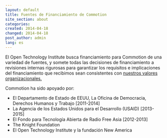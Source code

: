 ```yaml
---
layout: default
title: Fuentes de Financiamiento de Commotion
site_section: about
categories:
created: 2014-04-18
changed: 2014-04-18
post_author: admin
lang: es
---
```


El Open Technology Institute busca financiamiento para Commotion de una variedad de fuentes, y somete todas las decisiones de financiamiento a revisiones internas rigurosas para garantizar los requisitos e implicaciones del financiamiento que recibimos sean consistentes con <a href="http://oti.newamerica.net/about-oti">nuestros valores organizacionales.</a>

Commotion ha sido apoyado por:

* El Departamento de Estado de EEUU, La Oficina de Democracia, Derechos Humanos y Trabajo [2011-2014]
* La Agencia de los Estados Unidos para el Desarrollo (USAID) [2013-2015]
* El Fondo para Tecnología Abierta de Radio Free Asia [2012-2013]
* The Knight Foundation
* El Open Technology Institute y la fundación New America
